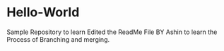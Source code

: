 # Hello-World
Sample Repository to learn
Edited the ReadMe File BY Ashin to learn the Process of Branching and merging.
